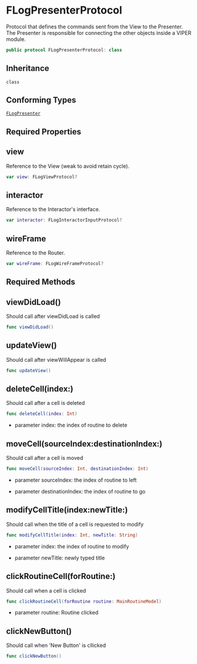 # FLogPresenterProtocol

Protocol that defines the commands sent from the View to the Presenter.
The Presenter is responsible for connecting the other objects inside a VIPER module.

``` swift
public protocol FLogPresenterProtocol: class
```

## Inheritance

`class`

## Conforming Types

[`FLogPresenter`](FLogPresenter)

## Required Properties

## view

Reference to the View (weak to avoid retain cycle).

``` swift
var view: FLogViewProtocol?
```

## interactor

Reference to the Interactor's interface.

``` swift
var interactor: FLogInteractorInputProtocol?
```

## wireFrame

Reference to the Router.

``` swift
var wireFrame: FLogWireFrameProtocol?
```

## Required Methods

## viewDidLoad()

Should call after viewDidLoad is called

``` swift
func viewDidLoad()
```

## updateView()

Should call after viewWillAppear is called

``` swift
func updateView()
```

## deleteCell(index:)

Should call after a cell is deleted

``` swift
func deleteCell(index: Int)
```

  - parameter index: the index of routine to delete

## moveCell(sourceIndex:destinationIndex:)

Should call after a cell is moved

``` swift
func moveCell(sourceIndex: Int, destinationIndex: Int)
```

  - parameter sourceIndex: the index of routine to left

<!-- end list -->

  - parameter destinationIndex: the index of routine to go

## modifyCellTitle(index:newTitle:)

Should call when the title of a cell is requested to modify

``` swift
func modifyCellTitle(index: Int, newTitle: String)
```

  - parameter index: the index of routine to modify

<!-- end list -->

  - parameter newTitle: newly typed title

## clickRoutineCell(forRoutine:)

Should call when a cell is clicked

``` swift
func clickRoutineCell(forRoutine routine: MainRoutineModel)
```

  - parameter routine: Routine clicked

## clickNewButton()

Should call when 'New Button' is cllicked

``` swift
func clickNewButton()
```
